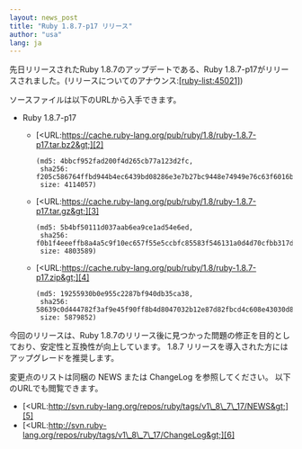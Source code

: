 ```yaml
---
layout: news_post
title: "Ruby 1.8.7-p17 リリース"
author: "usa"
lang: ja
---
```


先日リリースされたRuby 1.8.7のアップデートである、Ruby
1.8.7-p17がリリースされました。(リリースについてのアナウンス:[\[ruby-list:45021\]][1])

ソースファイルは以下のURLから入手できます。

* Ruby 1.8.7-p17
  * [&lt;URL:https://cache.ruby-lang.org/pub/ruby/1.8/ruby-1.8.7-p17.tar.bz2&gt;][2]

        (md5: 4bbcf952fad200f4d265cb77a123d2fc,
         sha256: f205c586764ffbd944b4ec6439bd08286e3e7b27bc9448e74949e76c63f6016b,
         size: 4114057)

  * [&lt;URL:https://cache.ruby-lang.org/pub/ruby/1.8/ruby-1.8.7-p17.tar.gz&gt;][3]

        (md5: 5b4bf50111d037aab6ea9ce1ad54e6ed,
         sha256: f0b1f4eeeffb8a4a5c9f10ec657f55e5ccbfc85583f546131a0d4d70cfbb317d,
         size: 4803589)

  * [&lt;URL:https://cache.ruby-lang.org/pub/ruby/1.8/ruby-1.8.7-p17.zip&gt;][4]

        (md5: 19255930b0e955c2287bf940db35ca38,
         sha256: 58639c0d444782f3af9e45f90ff8b4d8047032b12e87d82fbcd4c608e43030d8,
         size: 5879852)

今回のリリースは、Ruby 1.8.7のリリース後に見つかった問題の修正を目的としており、安定性と互換性が向上しています。 1.8.7
リリースを導入された方にはアップグレードを推奨します。

変更点のリストは同梱の NEWS または ChangeLog を参照してください。 以下のURLでも閲覧できます。

* [&lt;URL:http://svn.ruby-lang.org/repos/ruby/tags/v1\_8\_7\_17/NEWS&gt;][5]
* [&lt;URL:http://svn.ruby-lang.org/repos/ruby/tags/v1\_8\_7\_17/ChangeLog&gt;][6]



[1]: http://blade.nagaokaut.ac.jp/cgi-bin/scat.rb/ruby/ruby-list/45021
[2]: https://cache.ruby-lang.org/pub/ruby/1.8/ruby-1.8.7-p17.tar.bz2
[3]: https://cache.ruby-lang.org/pub/ruby/1.8/ruby-1.8.7-p17.tar.gz
[4]: https://cache.ruby-lang.org/pub/ruby/1.8/ruby-1.8.7-p17.zip
[5]: http://svn.ruby-lang.org/repos/ruby/tags/v1_8_7_17/NEWS
[6]: http://svn.ruby-lang.org/repos/ruby/tags/v1_8_7_17/ChangeLog
